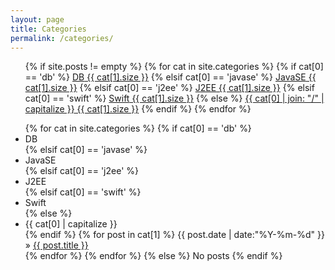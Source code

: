 ```yaml
---
layout: page
title: Categories
permalink: /categories/
---
```


<ul class="tags-box">
   {% if site.posts != empty %}
      {% for cat in site.categories %}
         {% if cat[0] == 'db' %}
         <a href="#{{ cat[0] }}" title="{{ cat[0] }}" rel="{{ cat[1].size }}">DB<span class="size"> {{ cat[1].size }}</span></a>
         {% elsif cat[0] == 'javase' %}
         <a href="#{{ cat[0] }}" title="{{ cat[0] }}" rel="{{ cat[1].size }}">JavaSE<span class="size"> {{ cat[1].size }}</span></a>
         {% elsif cat[0] == 'j2ee' %}
         <a href="#{{ cat[0] }}" title="{{ cat[0] }}" rel="{{ cat[1].size }}">J2EE<span class="size"> {{ cat[1].size }}</span></a>
         {% elsif cat[0] == 'swift' %}
         <a href="#{{ cat[0] }}" title="{{ cat[0] }}" rel="{{ cat[1].size }}">Swift<span class="size"> {{ cat[1].size }}</span></a>
         {% else %}
         <a href="#{{ cat[0] }}" title="{{ cat[0] }}" rel="{{ cat[1].size }}">{{ cat[0] | join: "/" | capitalize }}<span class="size"> {{ cat[1].size }}</span></a>
         {% endif %}
      {% endfor %}
</ul>

<ul class="tags-box">
   {% for cat in site.categories %}
      {% if cat[0] == 'db' %}
         <li id="{{ cat[0] }}">DB</li>
      {% elsif cat[0] == 'javase' %}
         <li id="{{ cat[0] }}">JavaSE</li>
      {% elsif cat[0] == 'j2ee' %}
         <li id="{{ cat[0] }}">J2EE</li>
      {% elsif cat[0] == 'swift' %}
         <li id="{{ cat[0] }}">Swift</li>
      {% else %}
         <li id="{{ cat[0] }}">{{ cat[0] | capitalize }}</li>
      {% endif %}
      {% for post in cat[1] %}
         <time datetime="{{ post.date | date:"%Y-%m-%d" }}">{{ post.date | date:"%Y-%m-%d" }}</time> &raquo;
         <a href="{{ site.baseurl }}{{ post.url }}" title="{{ post.title }}">{{ post.title }}</a><br />
      {% endfor %}
   {% endfor %}
   {% else %}
      <span>No posts</span>
   {% endif %}
</ul>
